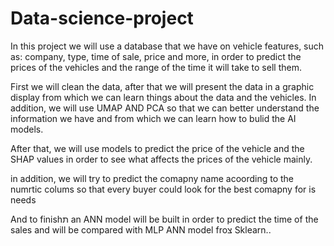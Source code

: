 # Data-science-project
In this project we will use a database that we have on vehicle features, such as: company, type, time of sale, price and more, in order to predict the prices of the vehicles and the range of the time it will take to sell them.

First we will clean the data, after that we will present the data in a graphic display from which we can learn things about the data and the vehicles. In addition, we will use UMAP AND PCA so that we can better understand the information we have and from which we can learn how to bulid the AI models.

After that, we will use models to predict the price of the vehicle and the SHAP values ​​in order to see what affects the prices of the vehicle mainly.

in addition, we will try to predict the comapny name acoording to the numrtic colums so that every buyer could look for the best comapny for is needs

And to finishת an ANN model will be built in order to predict the time of the sales and will be compared with MLP ANN model froצ Sklearn..
